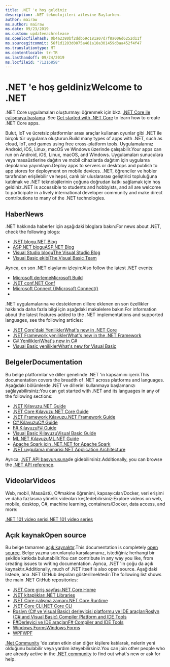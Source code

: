 ```yaml
---
title: .NET 'e hoş geldiniz
description: .NET teknolojileri ailesine Başlarken.
author: mairaw
ms.author: mairaw
ms.date: 09/23/2019
ms.custom: updateeachrelease
ms.openlocfilehash: 0b4a2380bf2ddb59c181a07d7f8a006d6252d11f
ms.sourcegitcommit: 56f1d1203d0075a461a10a301459d3aa452f4f47
ms.translationtype: MT
ms.contentlocale: tr-TR
ms.lasthandoff: 09/24/2019
ms.locfileid: "71216858"
---
```

# <a name="welcome-to-net"></a><span data-ttu-id="1ebdf-103">.NET 'e hoş geldiniz</span><span class="sxs-lookup"><span data-stu-id="1ebdf-103">Welcome to .NET</span></span>

<span data-ttu-id="1ebdf-104">.NET Core uygulamaları oluşturmayı öğrenmek için bkz. [.NET Core ile çalışmaya başlama](core/get-started.md) .</span><span class="sxs-lookup"><span data-stu-id="1ebdf-104">See [Get started with .NET Core](core/get-started.md) to learn how to create .NET Core apps.</span></span>

<span data-ttu-id="1ebdf-105">Bulut, IoT ve ücretsiz platformlar arası araçlar kullanan oyunlar gibi .NET ile birçok tür uygulama oluşturun.</span><span class="sxs-lookup"><span data-stu-id="1ebdf-105">Build many types of apps with .NET, such as cloud, IoT, and games using free cross-platform tools.</span></span> <span data-ttu-id="1ebdf-106">Uygulamalarınız Android, iOS, Linux, macOS ve Windows üzerinde çalışabilir.</span><span class="sxs-lookup"><span data-stu-id="1ebdf-106">Your apps can run on Android, iOS, Linux, macOS, and Windows.</span></span> <span data-ttu-id="1ebdf-107">Uygulamaları sunuculara veya masaüstlerine dağıtın ve mobil cihazlarda dağıtım için uygulama depolarına yayımlayın.</span><span class="sxs-lookup"><span data-stu-id="1ebdf-107">Deploy apps to servers or desktops and publish to app stores for deployment on mobile devices.</span></span> <span data-ttu-id="1ebdf-108">.NET, öğrenciler ve hobler tarafından erişilebilir ve hepsi, canlı bir uluslararası geliştirici topluluğuna katılmak ve .NET teknolojilerinin çoğuna doğrudan katkı sağlamak için hoş geldiniz.</span><span class="sxs-lookup"><span data-stu-id="1ebdf-108">.NET is accessible to students and hobbyists, and all are welcome to participate in a lively international developer community and make direct contributions to many of the .NET technologies.</span></span>

## <a name="news"></a><span data-ttu-id="1ebdf-109">Haber</span><span class="sxs-lookup"><span data-stu-id="1ebdf-109">News</span></span>

<span data-ttu-id="1ebdf-110">.NET hakkında haberler için aşağıdaki bloglara bakın:</span><span class="sxs-lookup"><span data-stu-id="1ebdf-110">For news about .NET, check the following blogs:</span></span>

- [<span data-ttu-id="1ebdf-111">.NET blogu</span><span class="sxs-lookup"><span data-stu-id="1ebdf-111">.NET Blog</span></span>](https://devblogs.microsoft.com/dotnet/)
- [<span data-ttu-id="1ebdf-112">ASP.NET blogu</span><span class="sxs-lookup"><span data-stu-id="1ebdf-112">ASP.NET Blog</span></span>](https://devblogs.microsoft.com/aspnet/)
- [<span data-ttu-id="1ebdf-113">Visual Studio blogu</span><span class="sxs-lookup"><span data-stu-id="1ebdf-113">The Visual Studio Blog</span></span>](https://devblogs.microsoft.com/visualstudio/)
- [<span data-ttu-id="1ebdf-114">Visual Basic ekibi</span><span class="sxs-lookup"><span data-stu-id="1ebdf-114">The Visual Basic Team</span></span>](https://devblogs.microsoft.com/vbteam/)

<span data-ttu-id="1ebdf-115">Ayrıca, en son .NET olaylarını izleyin:</span><span class="sxs-lookup"><span data-stu-id="1ebdf-115">Also follow the latest .NET events:</span></span>

- [<span data-ttu-id="1ebdf-116">Microsoft derleme</span><span class="sxs-lookup"><span data-stu-id="1ebdf-116">Microsoft Build</span></span>](https://www.microsoft.com/build)
- [<span data-ttu-id="1ebdf-117">.NET conf</span><span class="sxs-lookup"><span data-stu-id="1ebdf-117">.NET Conf</span></span>](https://www.dotnetconf.net/)
- [<span data-ttu-id="1ebdf-118">Microsoft Connect ()</span><span class="sxs-lookup"><span data-stu-id="1ebdf-118">Microsoft Connect()</span></span>](https://www.microsoft.com/connectevent)
- 
<span data-ttu-id="1ebdf-119">.NET uygulamalarına ve desteklenen dillere eklenen en son özellikler hakkında daha fazla bilgi için aşağıdaki makalelere bakın:</span><span class="sxs-lookup"><span data-stu-id="1ebdf-119">For information about the latest features added to the .NET implementations and supported languages, see the following articles:</span></span>

- [<span data-ttu-id="1ebdf-120">​.NET Core'daki Yenilikler</span><span class="sxs-lookup"><span data-stu-id="1ebdf-120">What's new in .NET Core</span></span>](core/whats-new/index.md)
- [<span data-ttu-id="1ebdf-121">.NET Framework yenilikler</span><span class="sxs-lookup"><span data-stu-id="1ebdf-121">What's new in the .NET Framework</span></span>](framework/whats-new/index.md)
- [<span data-ttu-id="1ebdf-122">C# Yenilikleri</span><span class="sxs-lookup"><span data-stu-id="1ebdf-122">What's new in C#</span></span>](csharp/whats-new/index.md)
- [<span data-ttu-id="1ebdf-123">Visual Basic yenilikler</span><span class="sxs-lookup"><span data-stu-id="1ebdf-123">What's new for Visual Basic</span></span>](visual-basic/getting-started/whats-new.md)

## <a name="documentation"></a><span data-ttu-id="1ebdf-124">Belgeler</span><span class="sxs-lookup"><span data-stu-id="1ebdf-124">Documentation</span></span>

<span data-ttu-id="1ebdf-125">Bu belge platformlar ve diller genelinde .NET 'in kapsamını içerir.</span><span class="sxs-lookup"><span data-stu-id="1ebdf-125">This documentation covers the breadth of .NET across platforms and languages.</span></span> <span data-ttu-id="1ebdf-126">Aşağıdaki bölümlerde .NET ve dillerini kullanmaya başlamanızı sağlayabilirsiniz:</span><span class="sxs-lookup"><span data-stu-id="1ebdf-126">You can get started with .NET and its languages in any of the following sections:</span></span>

- [<span data-ttu-id="1ebdf-127">.NET Kılavuzu</span><span class="sxs-lookup"><span data-stu-id="1ebdf-127">.NET Guide</span></span>](standard/index.md)
- [<span data-ttu-id="1ebdf-128">.NET Core Kılavuzu</span><span class="sxs-lookup"><span data-stu-id="1ebdf-128">.NET Core Guide</span></span>](core/index.md)
- [<span data-ttu-id="1ebdf-129">.NET Framework Kılavuzu</span><span class="sxs-lookup"><span data-stu-id="1ebdf-129">.NET Framework Guide</span></span>](framework/index.md)
- [<span data-ttu-id="1ebdf-130">C# Kılavuzu</span><span class="sxs-lookup"><span data-stu-id="1ebdf-130">C# Guide</span></span>](csharp/index.md)
- [<span data-ttu-id="1ebdf-131">F# Kılavuzu</span><span class="sxs-lookup"><span data-stu-id="1ebdf-131">F# Guide</span></span>](fsharp/index.md)
- [<span data-ttu-id="1ebdf-132">Visual Basic Kılavuzu</span><span class="sxs-lookup"><span data-stu-id="1ebdf-132">Visual Basic Guide</span></span>](visual-basic/index.md)
- [<span data-ttu-id="1ebdf-133">ML.NET Kılavuzu</span><span class="sxs-lookup"><span data-stu-id="1ebdf-133">ML.NET Guide</span></span>](machine-learning/index.yml)
- [<span data-ttu-id="1ebdf-134">Apache Spark için .NET</span><span class="sxs-lookup"><span data-stu-id="1ebdf-134">.NET for Apache Spark</span></span>](spark/index.yml)
- [<span data-ttu-id="1ebdf-135">.NET uygulama mimarisi</span><span class="sxs-lookup"><span data-stu-id="1ebdf-135">.NET Application Architecture</span></span>](architecture/index.yml)

<span data-ttu-id="1ebdf-136">Ayrıca, [.NET API başvurusuna](/dotnet/api)de gidebilirsiniz.</span><span class="sxs-lookup"><span data-stu-id="1ebdf-136">Additionally, you can browse the [.NET API reference](/dotnet/api).</span></span>

## <a name="videos"></a><span data-ttu-id="1ebdf-137">Videolar</span><span class="sxs-lookup"><span data-stu-id="1ebdf-137">Videos</span></span>

<span data-ttu-id="1ebdf-138">Web, mobil, Masaüstü, C#makine öğrenimi, kapsayıcılar/Docker, veri erişimi ve daha fazlasına yönelik videoları keşfedebilirsiniz:</span><span class="sxs-lookup"><span data-stu-id="1ebdf-138">Explore videos on web, mobile, desktop, C#, machine learning, containers/Docker, data access, and more:</span></span>

[<span data-ttu-id="1ebdf-139">.NET 101 video serisi</span><span class="sxs-lookup"><span data-stu-id="1ebdf-139">.NET 101 video series</span></span>](https://dotnet.microsoft.com/learn/videos)

## <a name="open-source"></a><span data-ttu-id="1ebdf-140">Açık kaynak</span><span class="sxs-lookup"><span data-stu-id="1ebdf-140">Open source</span></span>

<span data-ttu-id="1ebdf-141">Bu belge tamamen [açık kaynaktır](https://github.com/dotnet/docs).</span><span class="sxs-lookup"><span data-stu-id="1ebdf-141">This documentation is completely [open source](https://github.com/dotnet/docs).</span></span> <span data-ttu-id="1ebdf-142">Belge yazma sorunlarıyla karşılaşmanız, istediğiniz herhangi bir şekilde katkıda bulunabilir.</span><span class="sxs-lookup"><span data-stu-id="1ebdf-142">You can contribute in any way you like, from creating issues to writing documentation.</span></span> <span data-ttu-id="1ebdf-143">Ayrıca, .NET 'in çoğu da açık kaynaktır.</span><span class="sxs-lookup"><span data-stu-id="1ebdf-143">Additionally, much of .NET itself is also open source.</span></span> <span data-ttu-id="1ebdf-144">Aşağıdaki listede, ana .NET GitHub depoları gösterilmektedir:</span><span class="sxs-lookup"><span data-stu-id="1ebdf-144">The following list shows the main .NET GitHub repositories:</span></span>

- [<span data-ttu-id="1ebdf-145">.NET Core giriş sayfası</span><span class="sxs-lookup"><span data-stu-id="1ebdf-145">.NET Core Home</span></span>](https://github.com/dotnet/core)
- [<span data-ttu-id="1ebdf-146">.NET kitaplıkları</span><span class="sxs-lookup"><span data-stu-id="1ebdf-146">.NET Libraries</span></span>](https://github.com/dotnet/corefx)
- [<span data-ttu-id="1ebdf-147">.NET Core çalışma zamanı</span><span class="sxs-lookup"><span data-stu-id="1ebdf-147">.NET Core Runtime</span></span>](https://github.com/dotnet/coreclr)
- [<span data-ttu-id="1ebdf-148">.NET Core CLI</span><span class="sxs-lookup"><span data-stu-id="1ebdf-148">.NET Core CLI</span></span>](https://github.com/dotnet/cli)
- [<span data-ttu-id="1ebdf-149">Roslyn (C# ve Visual Basic) derleyicisi platformu ve IDE araçları</span><span class="sxs-lookup"><span data-stu-id="1ebdf-149">Roslyn (C# and Visual Basic) Compiler Platform and IDE Tools</span></span>](https://github.com/dotnet/roslyn)
- [<span data-ttu-id="1ebdf-150">F#Derleyici ve IDE araçları</span><span class="sxs-lookup"><span data-stu-id="1ebdf-150">F# Compiler and IDE Tools</span></span>](https://github.com/microsoft/visualfsharp)
- [<span data-ttu-id="1ebdf-151">Windows Forms</span><span class="sxs-lookup"><span data-stu-id="1ebdf-151">Windows Forms</span></span>](https://github.com/dotnet/winforms)
- [<span data-ttu-id="1ebdf-152">WPF</span><span class="sxs-lookup"><span data-stu-id="1ebdf-152">WPF</span></span>](https://github.com/dotnet/wpf)

<span data-ttu-id="1ebdf-153">[.Net Community](https://dotnet.microsoft.com/platform/community) 'de zaten etkin olan diğer kişilere katılarak, nelerin yeni olduğunu bulabilir veya yardım isteyebilirsiniz.</span><span class="sxs-lookup"><span data-stu-id="1ebdf-153">You can join other people who are already active in the [.NET community](https://dotnet.microsoft.com/platform/community) to find out what's new or ask for help.</span></span>
